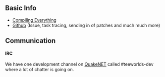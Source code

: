 ## Basic Info

- [Compiling Everything](../blob/master/compiling_everything)
- [Github](https://github.com/teeworlds/teeworlds) (Issue, task tracing, sending in of patches and much much more)

## Communication

#### IRC

We have one development channel on [QuakeNET](http://www.quakenet.org/) called #teeworlds-dev where a lot of chatter is going on.